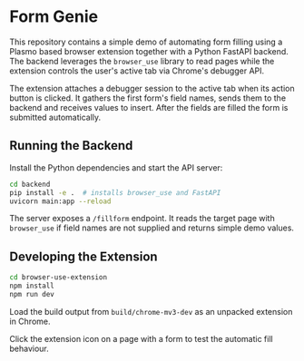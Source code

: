 # Form Genie

This repository contains a simple demo of automating form filling using a Plasmo
based browser extension together with a Python FastAPI backend.  The backend
leverages the `browser_use` library to read pages while the extension controls
the user's active tab via Chrome's debugger API.

The extension attaches a debugger session to the active tab when its action button is clicked. It gathers the first form's field names, sends them to the backend and receives values to insert. After the fields are filled the form is submitted automatically.

## Running the Backend

Install the Python dependencies and start the API server:

```bash
cd backend
pip install -e .  # installs browser_use and FastAPI
uvicorn main:app --reload
```

The server exposes a `/fillform` endpoint. It reads the target page with
`browser_use` if field names are not supplied and returns simple demo values.

## Developing the Extension

```bash
cd browser-use-extension
npm install
npm run dev
```

Load the build output from `build/chrome-mv3-dev` as an unpacked extension in Chrome.

Click the extension icon on a page with a form to test the automatic fill behaviour.

